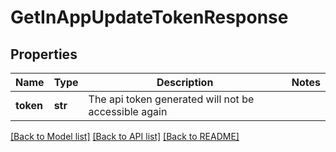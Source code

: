 # GetInAppUpdateTokenResponse

## Properties
Name | Type | Description | Notes
------------ | ------------- | ------------- | -------------
**token** | **str** | The api token generated will not be accessible again | 

[[Back to Model list]](../README.md#documentation-for-models) [[Back to API list]](../README.md#documentation-for-api-endpoints) [[Back to README]](../README.md)

